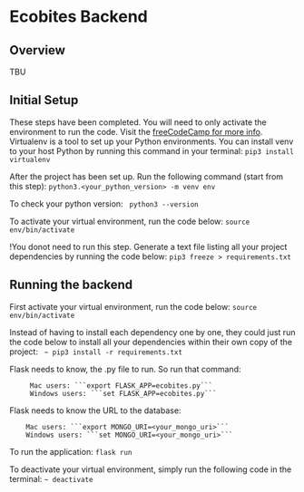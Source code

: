 # Ecobites Backend 


## Overview
TBU 


## Initial Setup 
These steps have been completed. You will need to only activate the environment to run the code. 
Visit the [freeCodeCamp for more info](https://www.freecodecamp.org/news/how-to-setup-virtual-environments-in-python/).
Virtualenv is a tool to set up your Python environments. You can install venv to your host Python by running this command in your terminal:
        ```
        pip3 install virtualenv   
        ```

After the project has been set up. Run the following command (start from this step):
         ```python3.<your_python_version> -m venv env```

To check your python version:
        ``` python3 --version```

To activate your virtual environment, run the code below:
        ```source env/bin/activate```

!You donot need to run this step. Generate a text file listing all your project dependencies by running the code below:
        ```pip3 freeze > requirements.txt```



## Running the backend 
First activate your virtual environment, run the code below:
        ```source env/bin/activate```


Instead of having to install each dependency one by one, they could just run the code below to install all your dependencies within their own copy of the project:
        ``` ~ pip3 install -r requirements.txt```



Flask needs to know, the .py file to run. So run that command:

         Mac users: ```export FLASK_APP=ecobites.py```
         Windows users: ```set FLASK_APP=ecobites.py```

Flask needs to know the URL to the database:

        Mac users: ```export MONGO_URI=<your_mongo_uri>```
        Windows users: ```set MONGO_URI=<your_mongo_uri>```
        

To run the application:
         ```flask run```



To deactivate your virtual environment, simply run the following code in the terminal:
         ```~ deactivate```
